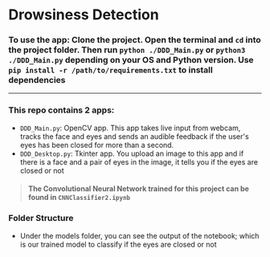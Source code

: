 # Drowsiness Detection

### To use the app: Clone the project. Open the terminal and `cd` into the project folder. Then run `python ./DDD_Main.py` or `python3 ./DDD_Main.py` depending on your OS and Python version. Use `pip install -r /path/to/requirements.txt` to install dependencies
---
### This repo contains 2 apps:
- `DDD_Main.py`: OpenCV app. This app takes live input from webcam, tracks the face and eyes and sends an audible feedback if the user's eyes has been closed for more than a second. 
 - `DDD_Desktop.py`: Tkinter app. You upload an image to this app and if there is a face and a pair of eyes in the image, it tells you if the eyes are closed or not

> #### The Convolutional Neural Network trained for this project can be found in `CNNClassifier2.ipynb` 

### Folder Structure
- Under the models folder, you can see the output of the notebook; which is our trained model to classify if the eyes are closed or not
